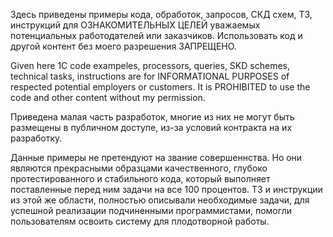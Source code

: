 Здесь приведены примеры кода, обработок, запросов, СКД схем, ТЗ, инструкций для ОЗНАКОМИТЕЛЬНЫХ ЦЕЛЕЙ уважаемых потенциальных работодателей или заказчиков.
Использовать код и другой контент без моего разрешения ЗАПРЕЩЕНО.

Given here 1C code exampeles, processors, queries, SKD schemes, technical tasks, instructions  are for INFORMATIONAL PURPOSES of respected potential employers or customers.
It is PROHIBITED to use the code and other content without my permission.

Приведена малая часть разработок, многие из них не могут быть размещены в публичном доступе, из-за условий контракта на их разработку.

Данные примеры не претендуют на звание совершеннства. Но они являются прекрасными образцами качественного, глубоко протестированного и стабильного кода, который выполняет поставленные перед ним задачи на все 100 процентов. ТЗ и инструкции из этой же области, полностью описывали необходимые задачи, для успешной реализации подчиненными программистами, помогли пользователям освоить систему для плодотворной работы. 


